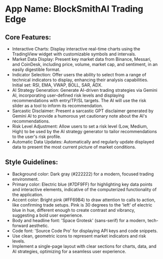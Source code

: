 # **App Name**: BlockSmithAI Trading Edge

## Core Features:

- Interactive Charts: Display interactive real-time charts using the TradingView widget with customizable symbols and intervals.
- Market Data Display: Present key market data from Binance, Messari, and CoinDesk, including price, volume, market cap, and sentiment, in an easily digestible format.
- Indicator Selection: Offer users the ability to select from a range of technical indicators to display, enhancing their analysis capabilities. Initial set: RSI, EMA, VWAP, BOLL, SAR, ADX.
- AI Strategy Generation: Generate AI-driven trading strategies via Gemini AI, incorporating user-defined risk levels and displaying recommendations with entry/TP/SL targets. The AI will use the risk slider as a tool to inform its recommendation.
- Sarcastic Disclaimer: Present a sarcastic GPT disclaimer generated by Gemini AI to provide a humorous yet cautionary note about the AI's recommendations.
- Risk Level Adjustment: Allow users to set a risk level (Low, Medium, High) to be used by the AI strategy generator to tailor recommendations to the user's risk profile.
- Automatic Data Updates: Automatically and regularly update displayed data to present the most current picture of market conditions.

## Style Guidelines:

- Background color: Dark gray (#222222) for a modern, focused trading environment.
- Primary color: Electric blue (#7DF9FF) for highlighting key data points and interactive elements, indicative of the computerized functionality of the application.
- Accent color: Bright pink (#FF69B4) to draw attention to calls to action, like confirming trade setups. Pink is 30 degrees to the 'left' of electric blue in hue, different enough to create contrast and vibrancy, suggesting a bold user experience.
- Body and headline font: 'Space Grotesk' (sans-serif) for a modern, tech-forward aesthetic.
- Code font: 'Source Code Pro' for displaying API keys and code snippets.
- Use clean, geometric icons to represent market indicators and risk levels.
- Implement a single-page layout with clear sections for charts, data, and AI strategies, optimizing for a seamless user experience.